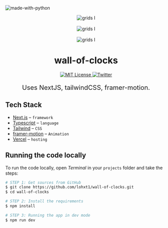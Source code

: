 ![made-with-python](https://shields.io/badge/TypeScript-3178C6?logo=TypeScript&logoColor=FFF&style=flat-square)

<div align="center" >
<img align="center" src="https://lohxt1.github.io/_assets/grids1.png" alt="grids I"/>
<br />
<br />
<img align="center" src="https://lohxt1.github.io/_assets/grids11.gif" alt="grids I"/>
<br />
<br />
<img align="center" src="https://lohxt1.github.io/_assets/grids12.gif" alt="grids I"/>
<h1>
wall-of-clocks
</h1>
  <a href="https://github.com/trpc/trpc/blob/main/LICENSE">
    <img alt="MIT License" src="https://img.shields.io/github/license/trpc/trpc" />
  </a>
  <a href="https://twitter.com/lohxt">
    <img alt="Twitter" src="https://img.shields.io/twitter/url.svg?label=%40lohxt&style=social&url=https%3A%2F%2Ftwitter.com%2Flohxt" />
  </a>
<p align="center" style="font-weight:400;font-size:20px;">
  Uses NextJS, tailwindCSS, framer-motion.
</p>
</div>

## Tech Stack

- [Next.js](https://nextjs.org/) – `framework`
- [Typescript](https://www.typescriptlang.org/) – `language`
- [Tailwind](https://tailwindcss.com/) – `CSS`
- [framer-motion](https://framer.com) – `Animation`
- [Vercel](https://vercel.com/) – `hosting`

## Running the code locally

To run the code locally, open _Terminal_ in your `projects` folder and take the steps:

```bash
# STEP 1: Get sources from GitHub
$ git clone https://github.com/lohxt1/wall-of-clocks.git
$ cd wall-of-clocks

# STEP 2: Install the requirements
$ npm install

# STEP 3: Running the app in dev mode
$ npm run dev
```
